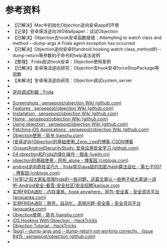 # 参考资料

* 【已解决】Mac中初始化Objection逆向安卓app的环境
* 【记录】安卓保活逆向360Wallpaper：试试Objection
* 【已解决】Objection去hook安卓函数报错：Attempting to watch class and method --dump-args A Frida agent exception has occurred
* 【已解决】Objection逆向安卓时android hooking watch class_method的--dump-return等参数的子命令的help语法说明
* 【整理】 Frida调试hook安卓：Objection使用案例
* 【已解决】安卓保活逆向研究：Objection去hook安卓forceStopPackage等函数
* 【未解决】安卓保活逆向研究：Objection调试system_server
* 
* [逆向调试利器：Frida](https://book.crifan.org/books/reverse_debug_frida/website/)
* 
* [Screenshots · sensepost/objection Wiki (github.com)](https://github.com/sensepost/objection/wiki/Screenshots)
* [Features · sensepost/objection Wiki (github.com)](https://github.com/sensepost/objection/wiki/Features)
* [Installation · sensepost/objection Wiki (github.com)](https://github.com/sensepost/objection/wiki/Installation)
* [Home · sensepost/objection Wiki (github.com)](https://github.com/sensepost/objection/wiki)
* [Using objection · sensepost/objection Wiki (github.com)](https://github.com/sensepost/objection/wiki/Using-objection)
* [Patching iOS Applications · sensepost/objection Wiki (github.com)](https://github.com/sensepost/objection/wiki/Patching-iOS-Applications)
* [Objection使用 - 简书 (jianshu.com)](https://www.jianshu.com/p/5a100838ee5f)
* [[安卓逆向]Objection的基础使用_Zeno_Lee的博客-CSDN博客](https://blog.csdn.net/qq_43181451/article/details/116224556)
* [r0ysue/AndroidSecurityStudy: 安卓应用安全学习 (github.com)](https://github.com/r0ysue/AndroidSecurityStudy)
* [04 objection和Frida边缘化操作 - 掘金 (juejin.cn)](https://juejin.cn/post/7162605848458428453)
* [objection的基础使用 - 阿布_alone - 博客园 (cnblogs.com)](https://www.cnblogs.com/tjp40922/p/15171898.html)
* [android逆向奇技淫巧九：frida常见java层的加密/hash算法自吐 - 第七子007 - 博客园 (cnblogs.com)](https://www.cnblogs.com/theseventhson/p/14852458.html)
* [[分享]之前大家私信我frida的一些问题，这篇文章以一些例子给大家讲一讲吧-Android安全-看雪-安全社区|安全招聘|kanxue.com](https://bbs.kanxue.com/thread-275104.htm)
* [实用FRIDA进阶：内存漫游、hook anywhere、抓包-安全客 - 安全资讯平台 (anquanke.com)](https://www.anquanke.com/post/id/197657)
* [实用FRIDA进阶：脱壳、自动化、高频问题-安全客 - 安全资讯平台 (anquanke.com)](https://www.anquanke.com/post/id/197670)
* [Objection使用 - 简书 (jianshu.com)](https://www.jianshu.com/p/5a100838ee5f)
* [iOS Hooking With Objection - HackTricks](https://book.hacktricks.xyz/mobile-pentesting/ios-pentesting/ios-hooking-with-objection)
* [Objection Tutorial - HackTricks](https://book.hacktricks.xyz/mobile-pentesting/android-app-pentesting/frida-tutorial/objection-tutorial)
* [[bug] --dump-args and --dump-return not working correctly. · Issue #415 · sensepost/objection (github.com)](https://github.com/sensepost/objection/issues/415)
* 
